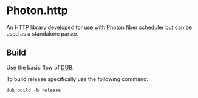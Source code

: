 # Photon.http

An HTTP library developed for use with [Photon](https://github.com/DmitryOlshansky/photon) fiber scheduler but can be used as a standalone parser.

## Build

Use the basic flow of [DUB](https://dub.pm/getting-started/first-steps/#building-a-third-party-project).

To build release specifically use the following command:
```
dub build -b release
```



